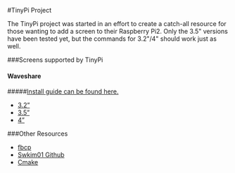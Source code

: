 #TinyPi Project

The TinyPi project was started in an effort to create a catch-all resource for those wanting to add a screen to their Raspberry Pi2. Only the 3.5" versions have been tested yet, but the commands for 3.2"/4" should work just as well.

###Screens supported by TinyPi
#### Waveshare
#####[Install guide can be found here.](https://github.com/mitchpehora/tinyPi/tree/master/waveshare)
  * [3.2”](http://www.waveshare.com/3.2inch-rpi-lcd-b.htm) 
  * [3.5”](http://www.waveshare.com/3.5inch-rpi-lcd-a.htm) 
  * [4”](http://www.waveshare.com/4inch-rpi-lcd-a.htm)
 
  


###Other Resources
* [fbcp](https://github.com/tasanakorn/rpi-fbcp)
* [Swkim01 Github](https://github.com/swkim01/waveshare-dtoverlays)
* [Cmake](https://github.com/Kitware/CMake)

